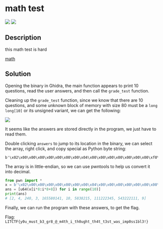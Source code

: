 # math test
![](https://img.shields.io/badge/category-reversing-blue)
![](https://img.shields.io/badge/solves-176-orange)

## Description
this math test is hard

[math](https://drive.google.com/uc?export=download&id=1jGE3v40Xk3-Fq2GsnGvwzU8prZEoL3Iz)

## Solution
Opening the binary in Ghidra, the main function appears to print 10 questions, read the user answers, and then call the `grade_test` function.

Cleaning up the `grade_test` function, since we know that there are 10 questions, and some unknown block of memory with size 80 must be a `long long[10]` or its unsigned variant, we can get the following:

![](https://cdn.discordapp.com/attachments/359503958601105418/1003387466818003044/unknown.png)

It seems like the answers are stored directly in the program, we just have to read them.

Double clicking `answers` to jump to its location in the binary, we can select the array, right click, and copy special as Python byte string:
```
b'\x02\x00\x00\x00\x00\x00\x00\x00\x04\x00\x00\x00\x00\x00\x00\x00\xf0\x00\x00\x00\x00\x00\x00\x00\x03\x00\x00\x00\x00\x00\x00\x00\x6d\x8d\xde\x09\x00\x00\x00\x00\x0a\x00\x00\x00\x00\x00\x00\x00\x87\x15\x59\x00\x00\x00\x00\x00\x49\x1e\xa1\x06\x00\x00\x00\x00\x5f\xe9\x60\x20\x00\x00\x00\x00\x09\x00\x00\x00\x00\x00\x00\x00'
```

The array is in little-endian, so we can use pwntools to help us convert it into decimal.
```py
from pwn import *
x = b'\x02\x00\x00\x00\x00\x00\x00\x00\x04\x00\x00\x00\x00\x00\x00\x00\xf0\x00\x00\x00\x00\x00\x00\x00\x03\x00\x00\x00\x00\x00\x00\x00\x6d\x8d\xde\x09\x00\x00\x00\x00\x0a\x00\x00\x00\x00\x00\x00\x00\x87\x15\x59\x00\x00\x00\x00\x00\x49\x1e\xa1\x06\x00\x00\x00\x00\x5f\xe9\x60\x20\x00\x00\x00\x00\x09\x00\x00\x00\x00\x00\x00\x00'
ans = [u64(x[i*8:i*8+8]) for i in range(10)]
print(ans)
# [2, 4, 240, 3, 165580141, 10, 5838215, 111222345, 543222111, 9]
```

Finally, we can run the program with these answers, to get the flag.

Flag: `LITCTF{y0u_must_b3_gr8_@_m4th_i_th0ught_th4t_t3st_was_imp0ss1bl3!}`
